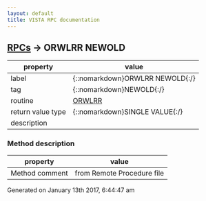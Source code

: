 ```yaml
---
layout: default
title: VISTA RPC documentation
---
```




## [RPCs](TableOfContent.md) &#8594; ORWLRR NEWOLD 

 property | value 
--- | --- 
 label | {::nomarkdown}ORWLRR NEWOLD{:/}
 tag | {::nomarkdown}NEWOLD{:/}
 routine | [ORWLRR](http://code.osehra.org/dox/Routine_ORWLRR_source.html)
 return value type | {::nomarkdown}SINGLE VALUE{:/}
 description | 


### Method description

 property | value 
 --- | --- 
 Method comment | from Remote Procedure file




 Generated on January 13th 2017, 6:44:47 am